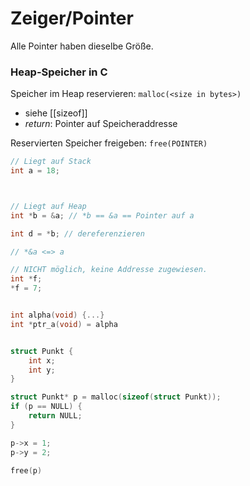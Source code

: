 # Zeiger/Pointer
Alle Pointer haben dieselbe Größe.

### Heap-Speicher in C
Speicher im Heap reservieren: `malloc(<size in bytes>)`
- siehe [[sizeof]]
- *return*: Pointer auf Speicheraddresse

Reservierten Speicher freigeben: `free(POINTER)`

```c
// Liegt auf Stack
int a = 18;



// Liegt auf Heap
int *b = &a; // *b == &a == Pointer auf a

int d = *b; // dereferenzieren

// *&a <=> a

// NICHT möglich, keine Addresse zugewiesen.
int *f;
*f = 7; 


int alpha(void) {...}
int *ptr_a(void) = alpha


struct Punkt {
	int x;
	int y;
}

struct Punkt* p = malloc(sizeof(struct Punkt));
if (p == NULL) {
	return NULL;
}

p->x = 1;
p->y = 2;

free(p)

```

